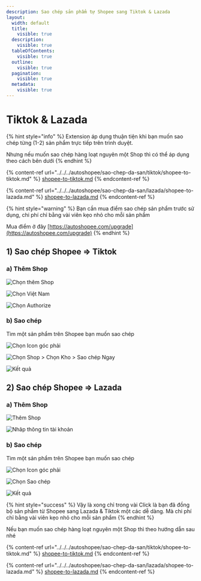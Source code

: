 ```yaml
---
description: Sao chép sản phẩm tự Shopee sang Tiktok & Lazada
layout:
  width: default
  title:
    visible: true
  description:
    visible: true
  tableOfContents:
    visible: true
  outline:
    visible: true
  pagination:
    visible: true
  metadata:
    visible: true
---
```


# Tiktok & Lazada

{% hint style="info" %}
Extension áp dụng thuận tiện khi bạn muốn sao chép từng (1-2) sản phẩm trực tiếp trên trình duyệt.

Nhưng nếu muốn sao chép hàng loạt nguyên một Shop thì có thể áp dụng theo cách bên dưới
{% endhint %}

{% content-ref url="../../../autoshopee/sao-chep-da-san/tiktok/shopee-to-tiktok.md" %}
[shopee-to-tiktok.md](../../../autoshopee/sao-chep-da-san/tiktok/shopee-to-tiktok.md)
{% endcontent-ref %}

{% content-ref url="../../../autoshopee/sao-chep-da-san/lazada/shopee-to-lazada.md" %}
[shopee-to-lazada.md](../../../autoshopee/sao-chep-da-san/lazada/shopee-to-lazada.md)
{% endcontent-ref %}

{% hint style="warning" %}
Bạn cần mua điểm sao chép sản phẩm trước sử dụng, chi phí chỉ bằng vài viên kẹo nhỏ cho mỗi sản phẩm

Mua điểm ở đây [https://autoshopee.com/upgrade](https://autoshopee.com/upgrade)
{% endhint %}

## 1) Sao chép Shopee => Tiktok

### a) Thêm Shop

![Chọn thêm Shop](<../../../.gitbook/assets/image (324).png>)

![Chọn Việt Nam](<../../../.gitbook/assets/image (320) (1) (1).png>)

![Chọn Authorize](<../../../.gitbook/assets/image (265) (1).png>)

### b) Sao chép

Tìm một sản phẩm trên Shopee bạn muốn sao chép

![Chọn Icon góc phải](<../../../.gitbook/assets/image (249).png>)

![Chọn Shop > Chọn Kho > Sao chép Ngay](<../../../.gitbook/assets/image (269).png>)

![Kết quả](<../../../.gitbook/assets/image (319) (1).png>)

## 2) Sao chép Shopee => Lazada

### a) Thêm Shop

![Thêm Shop](<../../../.gitbook/assets/image (311).png>)

![Nhâp thông tin tài khoản](<../../../.gitbook/assets/image (297) (1).png>)

### b) Sao chép

Tìm một sản phẩm trên Shopee bạn muốn sao chép

![Chọn Icon góc phải](<../../../.gitbook/assets/image (249).png>)

![Chọn Sao chép](<../../../.gitbook/assets/image (264).png>)

![Kết quả](<../../../.gitbook/assets/image (274) (1).png>)



{% hint style="success" %}
Vậy là xong chỉ trong vài Click là bạn đã đồng bộ sản phẩm từ Shopee sang Lazada & Tiktok một các dễ dàng. Mà chi phí chỉ bằng vài viên kẹo nhỏ cho mỗi sản phẩm
{% endhint %}

Nếu bạn muốn sao chép hàng loạt nguyên một Shop thì theo hướng dẫn sau nhé

{% content-ref url="../../../autoshopee/sao-chep-da-san/tiktok/shopee-to-tiktok.md" %}
[shopee-to-tiktok.md](../../../autoshopee/sao-chep-da-san/tiktok/shopee-to-tiktok.md)
{% endcontent-ref %}

{% content-ref url="../../../autoshopee/sao-chep-da-san/lazada/shopee-to-lazada.md" %}
[shopee-to-lazada.md](../../../autoshopee/sao-chep-da-san/lazada/shopee-to-lazada.md)
{% endcontent-ref %}

